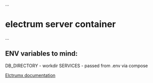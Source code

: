 ...
# electrum server container
...

## ENV variables to mind:
DB_DIRECTORY - workdir
SERVICES - passed from .env via compose

[Elctrumx documentation](https://electrumx.readthedocs.io/en/latest/index.html)
